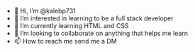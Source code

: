 - 👋 Hi, I’m @kalebp731
- 👀 I’m interested in learning to be a full stack developer
- 🌱 I’m currently learning HTML and CSS
- 💞️ I’m looking to collaborate on anything that helps me learn
- 📫 How to reach me send me a DM

<!---
kalebp731/kalebp731 is a ✨ special ✨ repository because its `README.md` (this file) appears on your GitHub profile.
You can click the Preview link to take a look at your changes.
--->
